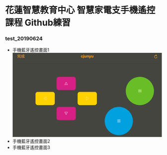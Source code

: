 # 花蓮智慧教育中心 智慧家電支手機遙控課程 Github練習
###  test_20190624
* 手機藍牙遙控畫面1
![alt 文字](IMG-5872_Control.jpg "學員手機畫面截圖")
* 手機藍牙遙控畫面2
* 手機藍牙遙控畫面3
